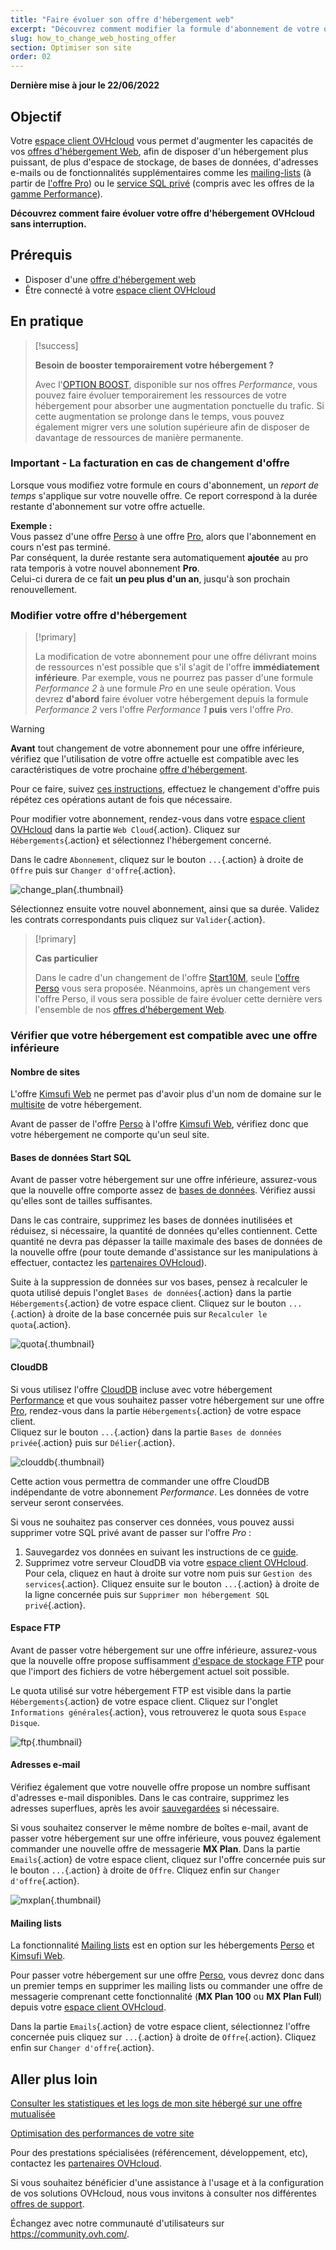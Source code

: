 ```yaml
---
title: "Faire évoluer son offre d'hébergement web"
excerpt: "Découvrez comment modifier la formule d'abonnement de votre offre d'hébergement OVHcloud"
slug: how_to_change_web_hosting_offer
section: Optimiser son site
order: 02
---
```


**Dernière mise à jour le 22/06/2022**

## Objectif

Votre [espace client OVHcloud](https://www.ovh.com/auth/?action=gotomanager&from=https://www.ovh.com/fr/&ovhSubsidiary=fr) vous permet d'augmenter les capacités de vos [offres d'hébergement Web](https://www.ovhcloud.com/fr/web-hosting/), afin de disposer d'un hébergement plus puissant, de plus d'espace de stockage, de bases de données, d'adresses e-mails ou de fonctionnalités supplémentaires comme les [mailing-lists](https://docs.ovh.com/fr/emails/guide-dutilisation-mailing-list/) (à partir de [l'offre Pro](https://www.ovhcloud.com/fr/web-hosting/professional-offer/)) ou le [service SQL privé](https://www.ovhcloud.com/fr/web-hosting/options/private-sql/) (compris avec les offres de la [gamme Performance](https://www.ovhcloud.com/fr/web-hosting/performance-offer/)).

**Découvrez comment faire évoluer votre offre d'hébergement OVHcloud sans interruption.**

## Prérequis

- Disposer d'une [offre d'hébergement web](https://www.ovhcloud.com/fr/web-hosting/)
- Être connecté à votre [espace client OVHcloud](https://www.ovh.com/auth/?action=gotomanager&from=https://www.ovh.com/fr/&ovhSubsidiary=fr)

## En pratique

> [!success]
> 
> **Besoin de booster temporairement votre hébergement ?**
>
> Avec l'[OPTION BOOST](https://www.ovhcloud.com/fr/web-hosting/options/boost/), disponible sur nos offres *Performance*, vous pouvez faire évoluer temporairement les ressources de votre hébergement pour absorber une augmentation ponctuelle du trafic. Si cette augmentation se prolonge dans le temps, vous pouvez également migrer vers une solution supérieure afin de disposer de davantage de ressources de manière permanente.
>

### Important - La facturation en cas de changement d'offre

Lorsque vous modifiez votre formule en cours d'abonnement, un *report de temps* s'applique sur votre nouvelle offre. Ce report correspond à la durée restante d'abonnement sur votre offre actuelle.

**Exemple :**<br>
Vous passez d'une offre [Perso](https://www.ovhcloud.com/fr/web-hosting/personal-offer/) à une offre [Pro](https://www.ovhcloud.com/fr/web-hosting/professional-offer/), alors que l'abonnement en cours n'est pas terminé.<br>
Par conséquent, la durée restante sera automatiquement **ajoutée** au pro rata temporis à votre nouvel abonnement **Pro**.<br>
Celui-ci durera de ce fait **un peu plus d'un an**, jusqu'à son prochain renouvellement.

### Modifier votre offre d'hébergement <a name="modify"></a>

> [!primary]
>
> La modification de votre abonnement pour une offre délivrant moins de ressources n'est possible que s'il s'agit de l'offre **immédiatement inférieure**. 
> Par exemple, vous ne pourrez pas passer d'une formule *Performance 2* à une formule *Pro* en une seule opération.
> Vous devrez **d'abord** faire évoluer votre hébergement depuis la formule *Performance 2* vers l'offre *Performance 1* **puis** vers l'offre *Pro*.
>

> [!warning]
>
> **Avant** tout changement de votre abonnement pour une offre inférieure, vérifiez que l'utilisation de votre offre actuelle est compatible avec les caractéristiques de votre prochaine [offre d'hébergement](https://www.ovhcloud.com/fr/web-hosting/).
>
> Pour ce faire, suivez [ces instructions](#checks), effectuez le changement d'offre puis répétez ces opérations autant de fois que nécessaire.
>

Pour modifier votre abonnement, rendez-vous dans votre [espace client OVHcloud](https://www.ovh.com/auth/?action=gotomanager&from=https://www.ovh.com/fr/&ovhSubsidiary=fr) dans la partie `Web Cloud`{.action}. Cliquez sur `Hébergements`{.action} et sélectionnez l'hébergement concerné.

Dans le cadre `Abonnement`, cliquez sur le bouton `...`{.action} à droite de `Offre` puis sur `Changer d'offre`{.action}.

![change_plan](images/change_plan.png){.thumbnail}

Sélectionnez ensuite votre nouvel abonnement, ainsi que sa durée. Validez les contrats correspondants puis cliquez sur `Valider`{.action}.

> [!primary]
>
> **Cas particulier**
> 
> Dans le cadre d'un changement de l'offre [Start10M](https://docs.ovh.com/fr/hosting/activer-start10m/), seule [l'offre Perso](https://www.ovhcloud.com/fr/web-hosting/personal-offer/) vous sera proposée. Néanmoins, après un changement vers l'offre Perso, il vous sera possible de faire évoluer cette dernière vers l'ensemble de nos [offres d'hébergement Web](https://www.ovhcloud.com/fr/web-hosting/).

### Vérifier que votre hébergement est compatible avec une offre inférieure <a name="checks"></a>

#### Nombre de sites

L'offre [Kimsufi Web](https://www.kimsufi.com/fr/hosting.xml) ne permet pas d'avoir plus d'un nom de domaine sur le [multisite](https://docs.ovh.com/fr/hosting/multisites-configurer-un-multisite-sur-mon-hebergement-web/) de votre hébergement.

Avant de passer de l'offre [Perso](https://www.ovhcloud.com/fr/web-hosting/personal-offer/) à l'offre [Kimsufi Web](https://www.kimsufi.com/fr/hosting.xml), vérifiez donc que votre hébergement ne comporte qu'un seul site.

#### Bases de données Start SQL

Avant de passer votre hébergement sur une offre inférieure, assurez-vous que la nouvelle offre comporte assez de [bases de données](https://www.ovhcloud.com/fr/web-hosting/options/start-sql/). Vérifiez aussi qu'elles sont de tailles suffisantes.

Dans le cas contraire, supprimez les bases de données inutilisées et réduisez, si nécessaire, la quantité de données qu'elles contiennent. Cette quantité ne devra pas dépasser la taille maximale des bases de données de la nouvelle offre (pour toute demande d'assistance sur les manipulations à effectuer, contactez les [partenaires OVHcloud](https://partner.ovhcloud.com/fr/)).

Suite à la suppression de données sur vos bases, pensez à recalculer le quota utilisé depuis l'onglet `Bases de données`{.action} dans la partie `Hébergements`{.action} de votre espace client. Cliquez sur le bouton `...`{.action} à droite de la base concernée puis sur `Recalculer le quota`{.action}.

![quota](images/quota.png){.thumbnail}

#### CloudDB

Si vous utilisez l'offre [CloudDB](https://docs.ovh.com/fr/hosting/debuter-avec-clouddb/#activation-de-votre-serveur-clouddb-inclus-avec-votre-offre-dhebergement-web) incluse avec votre hébergement [Performance](https://www.ovhcloud.com/fr/web-hosting/performance-offer/) et que vous souhaitez passer votre hébergement sur une offre [Pro](https://www.ovhcloud.com/fr/web-hosting/professional-offer/), rendez-vous dans la partie `Hébergements`{.action} de votre espace client.<br>
Cliquez sur le bouton `...`{.action} dans la partie `Bases de données privée`{.action} puis sur `Délier`{.action}.

![clouddb](images/clouddb.png){.thumbnail}

Cette action vous permettra de commander une offre CloudDB indépendante de votre abonnement *Performance*. Les données de votre serveur seront conservées.

Si vous ne souhaitez pas conserver ces données, vous pouvez aussi supprimer votre SQL privé avant de passer sur l'offre *Pro* : 

1. Sauvegardez vos données en suivant les instructions de ce [guide](https://docs.ovh.com/fr/hosting/sauvegarder-exporter-une-base-de-donnees/#en-pratique).<br>
2. Supprimez votre serveur CloudDB via votre [espace client OVHcloud](https://www.ovh.com/auth/?action=gotomanager&from=https://www.ovh.com/fr/&ovhSubsidiary=fr). Pour cela, cliquez en haut à droite sur votre nom puis sur `Gestion des services`{.action}. Cliquez ensuite sur le bouton `...`{.action} à droite de la ligne concernée puis sur `Supprimer mon hébergement SQL privé`{.action}.

#### Espace FTP

Avant de passer votre hébergement sur une offre inférieure, assurez-vous que la nouvelle offre propose suffisamment [d'espace de stockage FTP](https://docs.ovh.com/fr/hosting/connexion-espace-stockage-ftp-hebergement-web/) pour que l'import des fichiers de votre hébergement actuel soit possible.

Le quota utilisé sur votre hébergement FTP est visible dans la partie `Hébergements`{.action} de votre espace client. Cliquez sur l'onglet `Informations générales`{.action}, vous retrouverez le quota sous `Espace Disque`.

![ftp](images/ftp.png){.thumbnail}

#### Adresses e-mail

Vérifiez également que votre nouvelle offre propose un nombre suffisant d'adresses e-mail disponibles. Dans le cas contraire, supprimez les adresses superflues, après les avoir [sauvegardées](https://docs.ovh.com/fr/emails/migrer-ses-adresses-email-manuellement/) si nécessaire.

Si vous souhaitez conserver le même nombre de boîtes e-mail, avant de passer votre hébergement sur une offre inférieure, vous pouvez également commander une nouvelle offre de messagerie **MX Plan**. Dans la partie `Emails`{.action} de votre espace client, cliquez sur l'offre concernée puis sur le bouton  `...`{.action} à droite de `Offre`. Cliquez enfin sur `Changer d'offre`{.action}.

![mxplan](images/mxplan.png){.thumbnail}

#### Mailing lists

La fonctionnalité [Mailing lists](https://docs.ovh.com/fr/emails/guide-dutilisation-mailing-list/) est en option sur les hébergements [Perso](https://www.ovhcloud.com/fr/web-hosting/personal-offer/) et [Kimsufi Web](https://www.kimsufi.com/fr/hosting.xml).

Pour passer votre hébergement sur une offre [Perso](https://www.ovhcloud.com/fr/web-hosting/personal-offer/), vous devrez donc dans un premier temps en supprimer les mailing lists ou commander une offre de messagerie comprenant cette fonctionnalité (**MX Plan 100** ou **MX Plan Full**) depuis votre [espace client OVHcloud](https://www.ovh.com/auth/?action=gotomanager&from=https://www.ovh.com/fr/&ovhSubsidiary=fr).

Dans la partie `Emails`{.action} de votre espace client, sélectionnez l'offre concernée puis cliquez sur `...`{.action} à droite de `Offre`{.action}. Cliquez enfin sur `Changer d'offre`{.action}.

## Aller plus loin <a name="gofurther"></a>

[Consulter les statistiques et les logs de mon site hébergé sur une offre mutualisée](https://docs.ovh.com/fr/hosting/mutualise-consulter-les-statistiques-et-les-logs-de-mon-site/)

[Optimisation des performances de votre site](https://docs.ovh.com/fr/hosting/optimisation-performances-site/)

Pour des prestations spécialisées (référencement, développement, etc), contactez les [partenaires OVHcloud](https://partner.ovhcloud.com/fr/).

Si vous souhaitez bénéficier d'une assistance à l'usage et à la configuration de vos solutions OVHcloud, nous vous invitons à consulter nos différentes [offres de support](https://www.ovhcloud.com/fr/support-levels/).

Échangez avec notre communauté d'utilisateurs sur <https://community.ovh.com/>.
